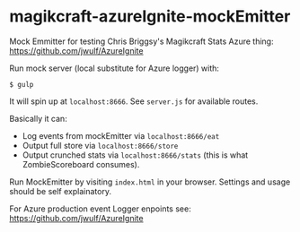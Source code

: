 # magikcraft-azureIgnite-mockEmitter
Mock Emmitter for testing Chris Briggsy's Magikcraft Stats Azure thing: https://github.com/jwulf/AzureIgnite

Run mock server (local substitute for Azure logger) with:

`$ gulp`

It will spin up at `localhost:8666`. See `server.js` for available routes. 

Basically it can: 
- Log events from mockEmitter via `localhost:8666/eat` 
- Output full store via `localhost:8666/store` 
- Output crunched stats via `localhost:8666/stats` (this is what ZombieScoreboard consumes). 

Run MockEmitter by visiting `index.html` in your browser. Settings and usage should be 
self explainatory.

For Azure production event Logger enpoints see: https://github.com/jwulf/AzureIgnite

